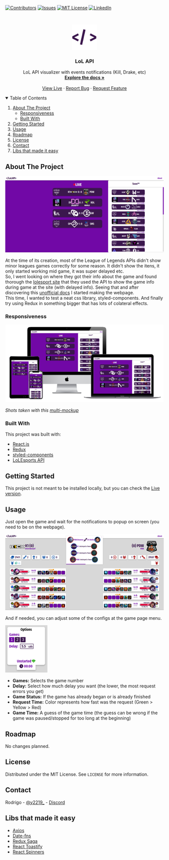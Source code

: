 <!--
*** Readme template used: Best-README-Template
*** https://github.com/othneildrew/Best-README-Template
-->
[![Contributors][contributors-shield]][contributors-url]
[![Issues][issues-shield]][issues-url]
[![MIT License][license-shield]][license-url]
[![LinkedIn][linkedin-shield]][linkedin-url]



<!-- PROJECT LOGO -->
<br />
<p align="center">
  <a href="#">
    <img src="readme-assets/logo.png" alt="Logo" width="80" height="80">
  </a>

  <h3 align="center">LoL API</h3>

  <p align="center">
    LoL API visualizer with events notifications (Kill, Drake, etc)
    <br />
    <a href="#about-the-project"><strong>Explore the docs »</strong></a>
    <br />
    <br />
    <a href="https://yrodrigo2219.github.io/lolapi/">View Live</a>
    ·
    <a href="https://github.com/yRodrigo2219/lolapi/issues">Report Bug</a>
    ·
    <a href="https://github.com/yRodrigo2219/lolapi/issues">Request Feature</a>
  </p>
</p>



<!-- TABLE OF CONTENTS -->
<details open="open">
  <summary>Table of Contents</summary>
  <ol>
    <li>
      <a href="#about-the-project">About The Project</a>
      <ul>
        <li><a href="#responsiveness">Responsiveness</a></li>
        <li><a href="#built-with">Built With</a></li>
      </ul>
    </li>
    <li><a href="#getting-started">Getting Started</a></li>
    <li><a href="#usage">Usage</a></li>
    <li><a href="#roadmap">Roadmap</a></li>
    <li><a href="#license">License</a></li>
    <li><a href="#contact">Contact</a></li>
    <li><a href="#libs-that-made-it-easy">Libs that made it easy</a></li>
  </ol>
</details>



<!-- ABOUT THE PROJECT -->
## About The Project

[![LoL API Screenshot][product-screenshot]](https://yrodrigo2219.github.io/lolapi/)

At the time of its creation, most of the League of Legends APIs didn't show minor leagues games correctly for some reason. It didn't show the itens, it only started working mid game, it was super delayed etc.
<br />
So, I went looking on where they got their info about the game and found thorough the [lolesport site](https://lolesports.com/) that they used the API to show the game info during game at the site (with delayed info). Seeing that and after discovering this [unofficial docs](https://vickz84259.github.io/lolesports-api-docs/) I started making the webpage.
<br />
This time, I wanted to test a neat css library, styled-components. And finally try using Redux in something bigger that has lots of colateral effects.



### Responsiveness

[![Betting Calculator Responsive][responsive-screenshot]](https://yrodrigo2219.github.io/lolapi/)

_Shots taken with this [multi-mockup](https://techsini.com/multi-mockup/index.php)_

### Built With

This project was built with:
* [React.js](https://reactjs.org/)
* [Redux](https://redux.js.org/)
* [styled-components](https://styled-components.com/)
* [LoLEsports API](https://vickz84259.github.io/lolesports-api-docs/)



<!-- GETTING STARTED -->
## Getting Started

This project is not meant to be installed locally, but you can check the [Live version](https://yrodrigo2219.github.io/lolapi/).

<!-- USAGE EXAMPLES -->
## Usage

Just open the game and wait for the notifications to popup on screen (you need to be on the webpage).

![Notification Example][notifications-screenshot]

And if needed, you can adjust some of the configs at the game page menu.

<img src="readme-assets/options.png" alt="Menu Example" width="134" height="150">

* **Games:** Selects the game number
* **Delay:** Select how much delay you want (the lower, the most request errors you get)
* **Game Status:** If the game has already began or is already finished
* **Request Time:** Color represents how fast was the request (Green > Yellow > Red)
* **Game Time:** A guess of the game time (the guess can be wrong if the game was paused/stopped for too long at the beginning)


<!-- ROADMAP -->
## Roadmap

No changes planned.


<!-- LICENSE -->
## License

Distributed under the MIT License. See `LICENSE` for more information.



<!-- CONTACT -->
## Contact

Rodrigo - [@y2219_](https://twitter.com/y2219_) - [Discord](https://discordapp.com/users/308349999719251988)


<!-- ACKNOWLEDGEMENTS -->
## Libs that made it easy
* [Axios](https://axios-http.com/)
* [Date-fns](https://date-fns.org/)
* [Redux Saga](https://redux-saga.js.org/)
* [React Toastify](https://fkhadra.github.io/react-toastify/introduction)
* [React Spinners](https://www.davidhu.io/react-spinners/)


<!-- MARKDOWN LINKS & IMAGES -->
[contributors-shield]: https://img.shields.io/github/contributors/yRodrigo2219/lolapi.svg?style=for-the-badge
[contributors-url]: https://github.com/yRodrigo2219/lolapi/contributors
[issues-shield]: https://img.shields.io/github/issues/yRodrigo2219/lolapi.svg?style=for-the-badge
[issues-url]: https://github.com/othneildrew/yRodrigo2219/lolapi/issues
[license-shield]: https://img.shields.io/github/license/yRodrigo2219/lolapi.svg?style=for-the-badge
[license-url]: https://github.com/yRodrigo2219/lolapi/blob/master/LICENSE
[linkedin-shield]: https://img.shields.io/badge/-LinkedIn-black.svg?style=for-the-badge&logo=linkedin&colorB=555
[linkedin-url]: https://linkedin.com/in/y2219
[product-screenshot]: readme-assets/screenshot.png
[responsive-screenshot]: readme-assets/responsive.png
[notifications-screenshot]: readme-assets/notification.png
[options-screenshot]: readme-assets/options.png